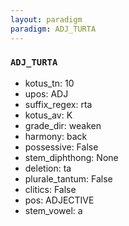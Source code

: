 ```yaml
---
layout: paradigm
paradigm: ADJ_TURTA
---
```

### ` ADJ_TURTA `


* kotus_tn: 10
* upos: ADJ
* suffix_regex: rta
* kotus_av: K
* grade_dir: weaken
* harmony: back
* possessive: False
* stem_diphthong: None
* deletion: ta
* plurale_tantum: False
* clitics: False
* pos: ADJECTIVE
* stem_vowel: a
